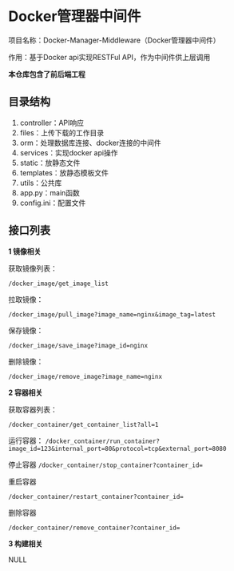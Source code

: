 # Docker管理器中间件

项目名称：Docker-Manager-Middleware（Docker管理器中间件）

作用：基于Docker api实现RESTFul API，作为中间件供上层调用

**本仓库包含了前后端工程**

## 目录结构

1. controller：API响应
2. files：上传下载的工作目录
3. orm：处理数据库连接、docker连接的中间件
4. services：实现docker api操作
5. static：放静态文件
6. templates：放静态模板文件
7. utils：公共库
8. app.py：main函数
9. config.ini：配置文件

## 接口列表

**1 镜像相关**

获取镜像列表：

`/docker_image/get_image_list`

拉取镜像：

`/docker_image/pull_image?image_name=nginx&image_tag=latest`

保存镜像：

`/docker_image/save_image?image_id=nginx`

删除镜像：

`/docker_image/remove_image?image_name=nginx`

**2 容器相关**

获取容器列表：

`/docker_container/get_container_list?all=1`

运行容器：
`/docker_container/run_container?image_id=123&internal_port=80&protocol=tcp&external_port=8080`

停止容器
`/docker_container/stop_container?container_id=`

重启容器

`/docker_container/restart_container?container_id=`

删除容器

`/docker_container/remove_container?container_id=`

**3 构建相关**

NULL